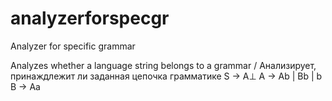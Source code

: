 # analyzerforspecgr
Analyzer for specific grammar


Analyzes whether a language string belongs to a grammar / Анализирует, принаждлежит ли заданная цепочка грамматике
S -> A⊥ 
A -> Ab | Bb | b 
B -> Aa

